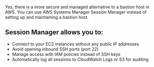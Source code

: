 Yes, there is a more secure and managed alternative to a bastion host in AWS. You can use AWS Systems Manager Session Manager instead of setting up and maintaining a bastion host.

## Session Manager allows you to:
- Connect to your EC2 instances without any public IP addresses
- Avoid opening inbound SSH ports (port 22)
- Manage access with IAM policies instead of SSH keys
- Automatically log all sessions to CloudWatch Logs or S3 for auditing
